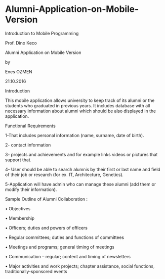 # Alumni-Application-on-Mobile-Version
 
Introduction to Mobile Programming

Prof. Dino Keco 


Alumni Application on Mobile Version
	
by

Enes OZMEN

21.10.2016


Introduction 

This mobile application allows university to keep track of its alumni or the
students who graduated in previous years. It includes database with all
necessary information about alumni which should be also displayed in the
application. 


Functional Requirements

1-That includes personal information (name, surname, date of
birth).

2- contact information

3- projects and achievements and for example links
videos or pictures that support that.

4- User should be able to search alumnis by their first or last name and field of their job or research (for ex. IT, Architecture, Genetics). 

5-Application will have admin who can manage these alumni (add them or modify their information).


Sample Outline of Alumni Collaboration :

•	Objectives

•	Membership

•	Officers; duties and powers of officers

•	Regular committees; duties and functions of committees

•	Meetings and programs; general timing of meetings

•	Communication – regular; content and timing of newsletters

•	Major activities and work projects; chapter assistance, social functions, traditionally-sponsored events
	

